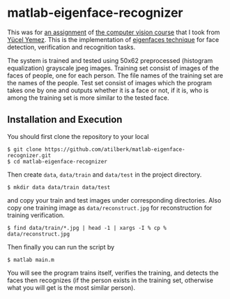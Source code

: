 # matlab-eigenface-recognizer

This was for [an assignment](http://home.ku.edu.tr/~yyemez/comp508/Assignment3.htm) of [the computer vision course](http://home.ku.edu.tr/~yyemez/comp508/index.htm) that I took from [Yücel Yemez](http://home.ku.edu.tr/~yyemez/). This is the implementation of [eigenfaces technique](https://en.wikipedia.org/wiki/Eigenface) for face detection, verification and recognition tasks.

The system is trained and tested using 50x62 preprocessed (histogram equalization) grayscale jpeg images. Training set consist of images of the faces of people, one for each person. The file names of the training set are the names of the people. Test set consist of images which the program takes one by one and outputs whether it is a face or not, if it is, who is among the training set is more similar to the tested face.

## Installation and Execution
You should first clone the repository to your local
```
$ git clone https://github.com/atilberk/matlab-eigenface-recognizer.git
$ cd matlab-eigenface-recognizer
```
Then create `data`, `data/train` and `data/test` in the project directory.
```
$ mkdir data data/train data/test
```
and copy your train and test images under corresponding directories. Also copy one training image as `data/reconstruct.jpg` for reconstruction for training verification.
```
$ find data/train/*.jpg | head -1 | xargs -I % cp % data/reconstruct.jpg
```
Then finally you can run the script by
```
$ matlab main.m
```
You will see the program trains itself, verifies the training, and detects the faces then recognizes (if the person exists in the training set, otherwise what you will get is the most similar person).
